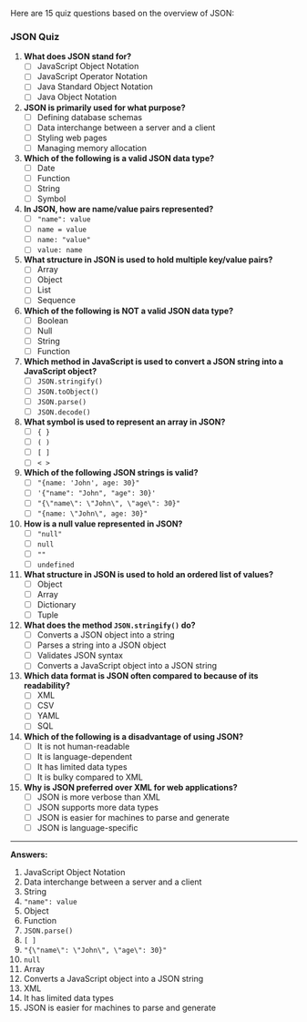 Here are 15 quiz questions based on the overview of JSON:

### JSON Quiz

1. **What does JSON stand for?**
   - [ ] JavaScript Object Notation
   - [ ] JavaScript Operator Notation
   - [ ] Java Standard Object Notation
   - [ ] Java Object Notation

2. **JSON is primarily used for what purpose?**
   - [ ] Defining database schemas
   - [ ] Data interchange between a server and a client
   - [ ] Styling web pages
   - [ ] Managing memory allocation

3. **Which of the following is a valid JSON data type?**
   - [ ] Date
   - [ ] Function
   - [ ] String
   - [ ] Symbol

4. **In JSON, how are name/value pairs represented?**
   - [ ] `"name": value`
   - [ ] `name = value`
   - [ ] `name: "value"`
   - [ ] `value: name`

5. **What structure in JSON is used to hold multiple key/value pairs?**
   - [ ] Array
   - [ ] Object
   - [ ] List
   - [ ] Sequence

6. **Which of the following is NOT a valid JSON data type?**
   - [ ] Boolean
   - [ ] Null
   - [ ] String
   - [ ] Function

7. **Which method in JavaScript is used to convert a JSON string into a JavaScript object?**
   - [ ] `JSON.stringify()`
   - [ ] `JSON.toObject()`
   - [ ] `JSON.parse()`
   - [ ] `JSON.decode()`

8. **What symbol is used to represent an array in JSON?**
   - [ ] `{ }`
   - [ ] `( )`
   - [ ] `[ ]`
   - [ ] `< >`

9. **Which of the following JSON strings is valid?**
   - [ ] `"{name: 'John', age: 30}"`
   - [ ] `'{"name": "John", "age": 30}'`
   - [ ] `"{\"name\": \"John\", \"age\": 30}"`
   - [ ] `"{name: \"John\", age: 30}"`

10. **How is a null value represented in JSON?**
    - [ ] `"null"`
    - [ ] `null`
    - [ ] `""`
    - [ ] `undefined`

11. **What structure in JSON is used to hold an ordered list of values?**
    - [ ] Object
    - [ ] Array
    - [ ] Dictionary
    - [ ] Tuple

12. **What does the method `JSON.stringify()` do?**
    - [ ] Converts a JSON object into a string
    - [ ] Parses a string into a JSON object
    - [ ] Validates JSON syntax
    - [ ] Converts a JavaScript object into a JSON string

13. **Which data format is JSON often compared to because of its readability?**
    - [ ] XML
    - [ ] CSV
    - [ ] YAML
    - [ ] SQL

14. **Which of the following is a disadvantage of using JSON?**
    - [ ] It is not human-readable
    - [ ] It is language-dependent
    - [ ] It has limited data types
    - [ ] It is bulky compared to XML

15. **Why is JSON preferred over XML for web applications?**
    - [ ] JSON is more verbose than XML
    - [ ] JSON supports more data types
    - [ ] JSON is easier for machines to parse and generate
    - [ ] JSON is language-specific

---

**Answers:**
1. JavaScript Object Notation
2. Data interchange between a server and a client
3. String
4. `"name": value`
5. Object
6. Function
7. `JSON.parse()`
8. `[ ]`
9. `"{\"name\": \"John\", \"age\": 30}"`
10. `null`
11. Array
12. Converts a JavaScript object into a JSON string
13. XML
14. It has limited data types
15. JSON is easier for machines to parse and generate